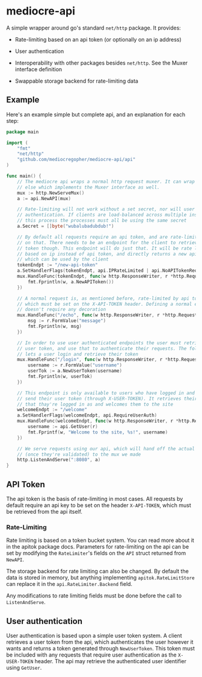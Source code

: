# mediocre-api

A simple wrapper around go's standard `net/http` package. It provides:

* Rate-limiting based on an api token (or optionally on an ip address)

* User authentication

* Interoperability with other packages besides `net/http`. See the Muxer
  interface definition

* Swappable storage backend for rate-limiting data

## Example

Here's an example simple but complete api, and an explanation for each step:

```go
package main

import (
	"fmt"
	"net/http"
	"github.com/mediocregopher/mediocre-api/api"
)

func main() {
	// The mediocre api wraps a normal http request muxer. It can wrap anything
	// else which implements the Muxer interface as well.
	mux := http.NewServeMux()
	a := api.NewAPI(mux)

	// Rate-limiting will not work without a set secret, nor will user
	// authentication. If clients are load-balanced across multiple instances of
	// this process the processes must all be using the same secret
	a.Secret = []byte("wubalubadubdub!")

	// By default all requests require an api token, and are rate-limited based
	// on that. There needs to be an endpoint for the client to retrieve an api
	// token though. This endpoint will do just that. It will be rate limited
	// based on ip instead of api token, and directly returns a new api token
	// which can be used by the client
	tokenEndpt := "/new-api-token"
	a.SetHandlerFlags(tokenEndpt, api.IPRateLimited | api.NoAPITokenRequired)
	mux.HandleFunc(tokenEndpt, func(w http.ResponseWriter, r *http.Request) {
		fmt.Fprintln(w, a.NewAPIToken())
	})

	// A normal request is, as mentioned before, rate-limited by api token,
	// which must be set on the X-API-TOKEN header. Defining a normal endpoint
	// doesn't require any decoration
	mux.HandleFunc("/echo", func(w http.ResponseWriter, r *http.Request) {
		msg := r.FormValue("message")
		fmt.Fprintln(w, msg)
	})

    // In order to use user authenticated endpoints the user must retrieve a
    // user token, and use that to authenticate their requests. The following
    // lets a user login and retrieve their token
	mux.HandleFunc("/login", func(w http.ResponseWriter, r *http.Request) {
		username := r.FormValue("username")
		userTok := a.NewUserToken(username)
		fmt.Fprintln(w, userTok)
	})

    // This endpoint is only available to users who have logged in and properly
    // send their user token (through X-USER-TOKEN). It retrieves their username
    // that thay're logged in as and welcomes them to the site
	welcomeEndpt := "/welcome"
	a.SetHandlerFlags(welcomeEndpt, api.RequireUserAuth)
	mux.HandleFunc(welcomeEndpt, func(w http.ResponseWriter, r *http.Request) {
		username := api.GetUser(r)
		fmt.Fprintf(w, "Welcome to the site, %s!", username)
	})

	// We serve requests using our api, which will hand off the actual requests
	// (once they're validated) to the mux we made
	http.ListenAndServe(":8080", a)
}
```

## API Token

The api token is the basis of rate-limiting in most cases. All requests by
default require an api key to be set on the header `X-API-TOKEN`, which must be
retrieved from the api itself.

### Rate-Limiting

Rate limiting is based on a token bucket system. You can read more about it in
the apitok package docs. Parameters for rate-limiting on the api can be set by
modifying the `RateLimiter`'s fields on the `API` struct returned from
`NewAPI`.

The storage backend for rate limiting can also be changed. By default the data
is stored in memory, but anything implementing `apitok.RateLimitStore` can
replace it in the `api.RateLimiter.Backend` field.

Any modifications to rate limiting fields must be done before the call to
`ListenAndServe`.

## User authentication

User authentication is based upon a simple user token system. A client retrieves
a user token from the api, which authenticates the user however it wants and
returns a token generated through `NewUserToken`. This token must be included
with any requests that require user authentication as the `X-USER-TOKEN` header.
The api may retrieve the authenticated user identifier using `GetUser`.
